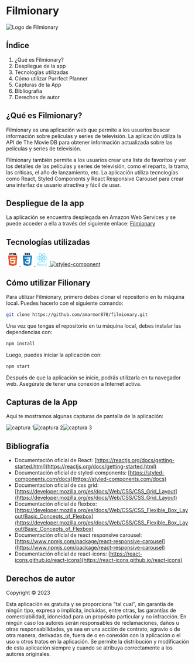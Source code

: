 # Filmionary

![Logo de Filmionary](https://user-images.githubusercontent.com/100948149/223397968-e31acedc-1e85-4806-a531-7a66cacb13de.png)

## Índice
1. ¿Qué es Filmionary?
2. Despliegue de la app
3. Tecnologías utilizadas
4. Cómo utilizar Purrfect Planner
5. Capturas de la App
6. Bibliografía
7. Derechos de autor

## ¿Qué es Filmionary?

Filmionary es una aplicación web que permite a los usuarios buscar información sobre películas y series de televisión. La aplicación utiliza la API de The Movie DB para obtener información actualizada sobre las películas y series de televisión.

Filmionary también permite a los usuarios crear una lista de favoritos y ver los detalles de las películas y series de televisión, como el reparto, la trama, las críticas, el año de lanzamiento, etc. La aplicación utiliza tecnologías como React, Styled Components y React Responsive Carousel para crear una interfaz de usuario atractiva y fácil de usar.

## Despliegue de la app

La aplicación se encuentra desplegada en Amazon Web Services y se puede acceder a ella a través del siguiente enlace: [Filmionary](https://master.dqyldpe3e1z95.amplifyapp.com/)

## Tecnologías utilizadas

<a href="https://www.w3.org/html/" target="_blank" rel="noreferrer"> <img src="https://raw.githubusercontent.com/devicons/devicon/master/icons/html5/html5-original-wordmark.svg" alt="html5" width="36" height="36" /> </a> <a href="https://www.w3schools.com/css/" target="_blank" rel="noreferrer"> <img src="https://raw.githubusercontent.com/devicons/devicon/master/icons/css3/css3-original-wordmark.svg" alt="css3" width="36" height="36" /> </a> <a href="https://reactjs.org/" target="_blank" rel="noreferrer"> <img src="https://raw.githubusercontent.com/devicons/devicon/master/icons/react/react-original-wordmark.svg" alt="react" width="36" height="36" /> </a> <a href="https://styled-components.com/" target="_blank" rel="noreferrer"> <img src="https://styled-components.com/logo.png" alt="styled-component" width="36" height="36" /> </a>

## Cómo utilizar Filionary

Para utilizar Filmionary, primero debes clonar el repositorio en tu máquina local. Puedes hacerlo con el siguiente comando:

```bash
git clone https://github.com/amarmor878/filmionary.git
```
Una vez que tengas el repositorio en tu máquina local, debes instalar las dependencias con:

```bash
npm install
```

Luego, puedes iniciar la aplicación con:
```bash
npm start
```
Después de que la aplicación se inicie, podrás utilizarla en tu navegador web. Asegúrate de tener una conexión a Internet activa.

## Capturas de la App

Aquí te mostramos algunas capturas de pantalla de la aplicación:

<img src="https://user-images.githubusercontent.com/100948149/223593435-ade3d2cd-14ff-4d38-9384-f029ddc261cc.png" alt="captura 1" width="600" height="281"/><img src="https://user-images.githubusercontent.com/100948149/223593547-39c9ad8e-5495-4ee4-ae1b-b2d8d72b6f55.png" alt="captura 2" width="600" height="281"/><img src="https://user-images.githubusercontent.com/100948149/223593676-14ac6f5f-47c6-443e-b770-26695b9585af.png" alt="captura 3" width="600" height="281"/>

## Bibliografía

- Documentación oficial de React: [https://reactjs.org/docs/getting-started.html](https://reactjs.org/docs/getting-started.html)
- Documentación oficial de styled-components: [https://styled-components.com/docs](https://styled-components.com/docs)
- Documentacion oficial de css grid: [https://developer.mozilla.org/es/docs/Web/CSS/CSS_Grid_Layout](https://developer.mozilla.org/es/docs/Web/CSS/CSS_Grid_Layout)
- Documentación oficial de flexbox: [https://developer.mozilla.org/es/docs/Web/CSS/CSS_Flexible_Box_Layout/Basic_Concepts_of_Flexbox](https://developer.mozilla.org/es/docs/Web/CSS/CSS_Flexible_Box_Layout/Basic_Concepts_of_Flexbox)
- Documentación oficial de react responsive carousel: [https://www.npmjs.com/package/react-responsive-carousel](https://www.npmjs.com/package/react-responsive-carousel)
- Documentación oficial de react-icons: [https://react-icons.github.io/react-icons](https://react-icons.github.io/react-icons)

## Derechos de autor

Copyright © 2023

Esta aplicación es gratuita y se proporciona "tal cual", sin garantía de ningún tipo, expresa o implícita, incluidas, entre otras, las garantías de comerciabilidad, idoneidad para un propósito particular y no infracción. En ningún caso los autores serán responsables de reclamaciones, daños u otras responsabilidades, ya sea en una acción de contrato, agravio o de otra manera, derivadas de, fuera de o en conexión con la aplicación o el uso u otros tratos en la aplicación. Se permite la distribución y modificación de esta aplicación siempre y cuando se atribuya correctamente a los autores originales.
